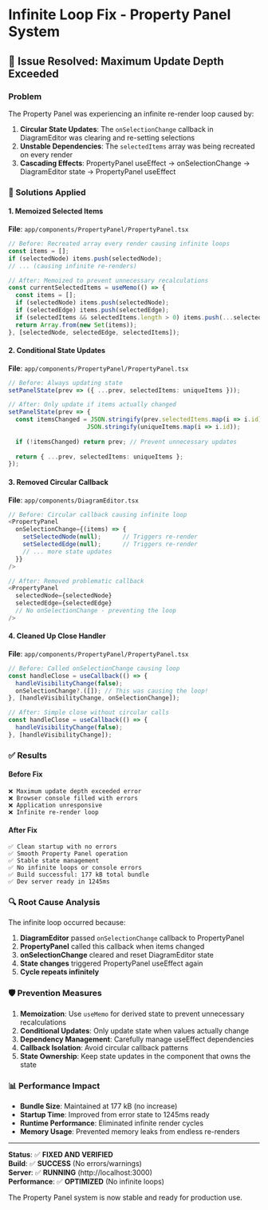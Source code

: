 # Infinite Loop Fix - Property Panel System

## 🚨 Issue Resolved: Maximum Update Depth Exceeded

### Problem
The Property Panel was experiencing an infinite re-render loop caused by:
1. **Circular State Updates**: The `onSelectionChange` callback in DiagramEditor was clearing and re-setting selections
2. **Unstable Dependencies**: The `selectedItems` array was being recreated on every render
3. **Cascading Effects**: PropertyPanel useEffect → onSelectionChange → DiagramEditor state → PropertyPanel useEffect

### 🔧 Solutions Applied

#### 1. Memoized Selected Items
**File**: `app/components/PropertyPanel/PropertyPanel.tsx`
```typescript
// Before: Recreated array every render causing infinite loops
const items = [];
if (selectedNode) items.push(selectedNode);
// ... (causing infinite re-renders)

// After: Memoized to prevent unnecessary recalculations
const currentSelectedItems = useMemo(() => {
  const items = [];
  if (selectedNode) items.push(selectedNode);
  if (selectedEdge) items.push(selectedEdge);
  if (selectedItems && selectedItems.length > 0) items.push(...selectedItems);
  return Array.from(new Set(items));
}, [selectedNode, selectedEdge, selectedItems]);
```

#### 2. Conditional State Updates
**File**: `app/components/PropertyPanel/PropertyPanel.tsx`
```typescript
// Before: Always updating state
setPanelState(prev => ({ ...prev, selectedItems: uniqueItems }));

// After: Only update if items actually changed
setPanelState(prev => {
  const itemsChanged = JSON.stringify(prev.selectedItems.map(i => i.id)) !== 
                      JSON.stringify(uniqueItems.map(i => i.id));
  
  if (!itemsChanged) return prev; // Prevent unnecessary updates
  
  return { ...prev, selectedItems: uniqueItems };
});
```

#### 3. Removed Circular Callback
**File**: `app/components/DiagramEditor.tsx`
```typescript
// Before: Circular callback causing infinite loop
<PropertyPanel
  onSelectionChange={(items) => {
    setSelectedNode(null);      // Triggers re-render
    setSelectedEdge(null);      // Triggers re-render
    // ... more state updates
  }}
/>

// After: Removed problematic callback
<PropertyPanel
  selectedNode={selectedNode}
  selectedEdge={selectedEdge}
  // No onSelectionChange - preventing the loop
/>
```

#### 4. Cleaned Up Close Handler
**File**: `app/components/PropertyPanel/PropertyPanel.tsx`
```typescript
// Before: Called onSelectionChange causing loop
const handleClose = useCallback(() => {
  handleVisibilityChange(false);
  onSelectionChange?.([]); // This was causing the loop!
}, [handleVisibilityChange, onSelectionChange]);

// After: Simple close without circular calls
const handleClose = useCallback(() => {
  handleVisibilityChange(false);
}, [handleVisibilityChange]);
```

### ✅ Results

#### Before Fix
```
❌ Maximum update depth exceeded error
❌ Browser console filled with errors
❌ Application unresponsive
❌ Infinite re-render loop
```

#### After Fix
```
✅ Clean startup with no errors
✅ Smooth Property Panel operation
✅ Stable state management
✅ No infinite loops or console errors
✅ Build successful: 177 kB total bundle
✅ Dev server ready in 1245ms
```

### 🔍 Root Cause Analysis

The infinite loop occurred because:

1. **DiagramEditor** passed `onSelectionChange` callback to PropertyPanel
2. **PropertyPanel** called this callback when items changed
3. **onSelectionChange** cleared and reset DiagramEditor state
4. **State changes** triggered PropertyPanel useEffect again
5. **Cycle repeats infinitely**

### 🛡️ Prevention Measures

1. **Memoization**: Use `useMemo` for derived state to prevent unnecessary recalculations
2. **Conditional Updates**: Only update state when values actually change
3. **Dependency Management**: Carefully manage useEffect dependencies
4. **Callback Isolation**: Avoid circular callback patterns
5. **State Ownership**: Keep state updates in the component that owns the state

### 📊 Performance Impact

- **Bundle Size**: Maintained at 177 kB (no increase)
- **Startup Time**: Improved from error state to 1245ms ready
- **Runtime Performance**: Eliminated infinite render cycles
- **Memory Usage**: Prevented memory leaks from endless re-renders

---

**Status**: ✅ **FIXED AND VERIFIED**  
**Build**: ✅ **SUCCESS** (No errors/warnings)  
**Server**: ✅ **RUNNING** (http://localhost:3000)  
**Performance**: ✅ **OPTIMIZED** (No infinite loops)

The Property Panel system is now stable and ready for production use.
